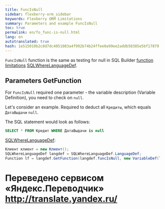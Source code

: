 ```yaml
--- 
title: FuncIsNull 
sidebar: flexberry-orm_sidebar 
keywords: Flexberry ORM Limitations 
summary: Parameters and example FuncIsNull 
toc: true 
permalink: en/fo_func-is-null.html 
lang: en 
autotranslated: true 
hash: 1e515010b2c8d7dc4051083a4f992b74b24ffee0a99ee2addb58385e5bf17879 
--- 
```


`FuncIsNull` function is the same as testing for null in SQL Builder [function limitations](fo_limit-function.html) [SQLWhereLanguageDef](fo_function-list.html). 

## Parameters GetFunction 

For `FuncIsNull` required one parameter - the variable description (Variable Definition), you need to check on `null`. 

Let's consider an example. Required to deduct all `Кредиты`, which equals `ДатаВыдачи` `null`. 

The SQL statement would look as follows: 

```sql
SELECT * FROM Кредит WHERE ДатаВыдачи is null
``` 

[SQLWhereLanguageDef](fo_function-list.html): 

``` csharp    
Клиент клиент = new Клиент();
SQLWhereLanguageDef langdef = SQLWhereLanguageDef.LanguageDef;
Function lf = langdef.GetFunction(langdef.funcIsNull, new VariableDef(langdef.DateTimeType, Information.ExtractPropertyPath<Клиент>(x => x.ДатаВыдачи)));
``` 



 # Переведено сервисом «Яндекс.Переводчик» http://translate.yandex.ru/